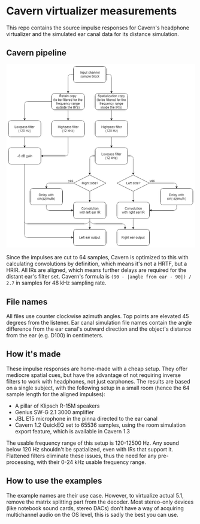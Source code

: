 # Cavern virtualizer measurements
This repo contains the source impulse responses for Cavern's headphone
virtualizer and the simulated ear canal data for its distance simulation.

## Cavern pipeline
![Cavern pipeline](Cavern%20pipeline.png)

Since the impulses are cut to 64 samples, Cavern is optimized to this with
calculating convolutions by definition, which means it's not a HRTF, but a HRIR.
All IRs are aligned, which means further delays are required for the distant
ear's filter set. Cavern's formula is `(90 - |angle from ear - 90|) / 2.7` in
samples for 48 kHz sampling rate.

## File names
All files use counter clockwise azimuth angles. Top points are elevated 45
degrees from the listener. Ear canal simulation file names contain the angle
difference from the ear canal's outward direction and the object's distance from
the ear (e.g. D100) in centimeters.

## How it's made
These impulse responses are home-made with a cheap setup. They offer mediocre
spatial cues, but have the advantage of not requiring inverse filters to work
with headphones, not just earphones. The results are based on a single subject,
with the following setup in a small room (hence the 64 sample length for the
aligned impulses):
* A pillar of Klipsch R-15M speakers
* Genius SW-G 2.1 3000 amplifier
* JBL E15 microphone in the pinna directed to the ear canal
* Cavern 1.2 QuickEQ set to 65536 samples, using the room simulation export
feature, which is available in Cavern 1.3

The usable frequency range of this setup is 120-12500 Hz. Any sound below 120 Hz
shouldn't be spatialized, even with IRs that support it. Flattened filters
eliminate these issues, thus the need for any pre-processing, with their 0-24
kHz usable frequency range.

## How to use the examples
The example names are their use case. However, to virtualize actual 5.1, remove
the matrix splitting part from the decoder. Most stereo-only devices (like
notebook sound cards, stereo DACs) don't have a way of acquiring multichannel
audio on the OS level, this is sadly the best you can use.